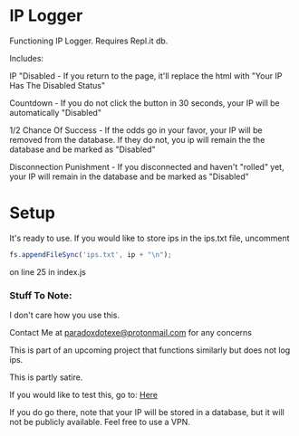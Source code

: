 # IP Logger
Functioning IP Logger. Requires Repl.it db. 

Includes: 

IP "Disabled - If you return to the page, it'll replace the html with "Your IP Has The Disabled Status"

Countdown - If you do not click the button in 30 seconds, your IP will be automatically "Disabled"

1/2 Chance Of Success - If the odds go in your favor, your IP will be removed from the database. If they do not, you ip will remain the the database and be marked as "Disabled"

Disconnection Punishment - If you disconnected and haven't "rolled" yet, your IP will remain in the database and be marked as "Disabled"


# Setup
It's ready to use. If you would like to store ips in the ips.txt file, uncomment
```javascript
fs.appendFileSync('ips.txt', ip + "\n");
```
on line 25 in index.js
### Stuff To Note:
I don't care how you use this.

Contact Me at paradoxdotexe@protonmail.com for any concerns

This is part of an upcoming project that functions similarly but does not log ips.

This is partly satire.

If you would like to test this, go to: [Here](https://IPlogger.pepelaugh.repl.co)

If you do go there, note that your IP will be stored in a database, but it will not be publicly available. Feel free to use a VPN.
